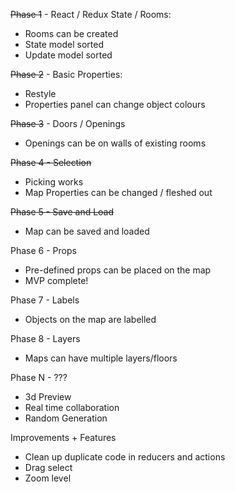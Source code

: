~~Phase 1~~ - React / Redux State / Rooms:
* Rooms can be created
* State model sorted
* Update model sorted

~~Phase 2~~ - Basic Properties:
* Restyle
* Properties panel can change object colours

~~Phase 3~~ - Doors / Openings
* Openings can be on walls of existing rooms

~~Phase 4 - Selection~~
* Picking works
* Map Properties can be changed / fleshed out 

~~Phase 5 - Save and Load~~
* Map can be saved and loaded

Phase 6 - Props
* Pre-defined props can be placed on the map
* MVP complete!

Phase 7 - Labels
* Objects on the map are labelled

Phase 8 - Layers
* Maps can have multiple layers/floors

Phase N - ???
* 3d Preview
* Real time collaboration
* Random Generation

Improvements + Features
* Clean up duplicate code in reducers and actions
* Drag select
* Zoom level